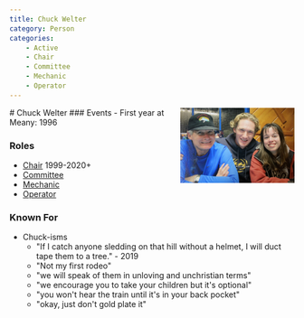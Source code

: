 ```yaml
---
title: Chuck Welter
category: Person
categories:
    - Active
    - Chair
    - Committee
    - Mechanic
    - Operator
---
```

<img src="/Person/Chuck-Welter/2000.jpeg" align="right" style="width: 40%;">
# Chuck Welter
### Events
- First year at Meany: 1996

### Roles
- [Chair](/Person/Chair) 1999-2020+
- [Committee](/Person/Committee)
- [Mechanic](/Person/Mechanic)
- [Operator](/Person/Operator)

### Known For
- Chuck-isms
    - "If I catch anyone sledding on that hill without a helmet, I will duct tape them to a tree." - 2019
    - "Not my first rodeo"
    - "we will speak of them in unloving and unchristian terms"
    - "we encourage you to take your children but it's optional"
    - "you won't hear the train until it's in your back pocket"
    - "okay, just don't gold plate it"